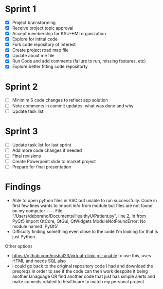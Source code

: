 # Sprint 1
- [x] Project brainstorming
- [x] Receive project topic approval
- [x] Accept membership for KSU-HMI organization
- [x] Explore for intital code
- [x] Fork code repository of interest
- [x] Create project road map file
- [x] Update about me file
- [x] Run Code and add comments (failure to run, missing features, etc)
- [x] Explore better fitting code repositorty

# Sprint 2
- [ ] Minimim 6 code changes to reflect app solution
- [ ] Note comments in commit updates: what was done and why
- [ ] Update task list

# Sprint 3
- [ ] Update task list for last sprint
- [ ] Add more code changes if needed
- [ ] Final revisions
- [ ] Create Powerpoint slide to market project
- [ ] Prepare for final presentation

# Findings
* Able to open python files in VSC but unable to run successfully. Code in first few lines wants to import info from module but files are not found  on my computer ---- File "/Users/deboraho/Documents/HealthyU/Patient.py", line 2, in <module>from PyQt5 import QtCore, QtGui, QtWidgets ModuleNotFoundError: No module named 'PyQt5'
* Difficulty finding something even close to the code I'm looking for that is just Python

Other options
* https://github.com/mishal23/virtual-clinic.git-unable to use this, uses HTML and needs SQL also
* I could go back to the original repository code I had and download the preqreqs in order to see if the code can then work desppite it being another lanaguage OR find another code that just has simple alerts and make commits related to healthcare to match my personal project
